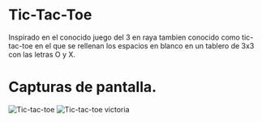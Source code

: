 # Tic-Tac-Toe

Inspirado en el conocido juego del 3 en raya tambien conocido como tic-tac-toe  en el que se rellenan los espacios en blanco en un tablero de 3x3 con las letras O y X.

# Capturas de pantalla.

![Tic-tac-toe](https://i.imgur.com/8j7l4SQ.png)
![Tic-tac-toe victoria](https://i.imgur.com/JHmulw7.png)


